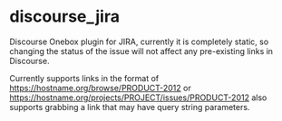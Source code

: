 # discourse_jira
Discourse Onebox plugin for JIRA, currently it is completely static, so changing the status of the issue will not affect any pre-existing links in Discourse.

Currently supports links in the format of https://hostname.org/browse/PRODUCT-2012 or https://hostname.org/projects/PROJECT/issues/PRODUCT-2012 also supports grabbing a link that may have query string parameters.
